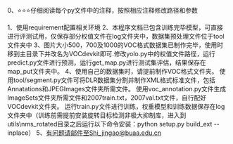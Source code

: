 0、⭐️⭐️⭐️仔细阅读每个py文件中的注释，按照相应注释修改路径和参数

1、使用requirement配置相关环境
2、本程序文档已包含训练完毕模型，可直接进行评测试用，仅保存部分权值文件在log文件夹中，数据集预处理文件位于tool文件夹中
3、图片大小500，700及1000的VOC格式数据集已制作完毕，使用时移到主目录下并改名为VOCdevkit即可.修改yolo.py中的权值文件路径，运行predict.py文件进行预测，运行get_map.py进行测试集评估，结果保存在map_put文件夹中。
4、使用自己的数据集时，请提前制作VOC格式文件夹。
   使用tool/segment.py文件可将DLR数据集分割并制作XML格式标准文件，包括Annatations和JPEGImages文件夹所需文件。
   使用voc_annotation.py文件生成ImageSets文件夹所需文件和2007train.txt，2007val.txt文件，自行配好VOCdevkit文件夹。
   运行train.py文件进行训练，权重模型和训练数据保存在log文件夹中（训练前需提前安装旋转目标检测非极大抑制库，进入到utils\nms_rotated目录之后运行以下命令安装：python setup.py build_ext --inplace）
5、有问题请邮件至Shi_jingao@buaa.edu.cn
